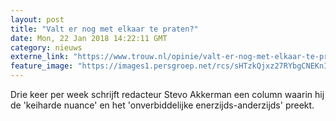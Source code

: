 ```yaml
---
layout: post
title: "Valt er nog met elkaar te praten?"
date: Mon, 22 Jan 2018 14:22:11 GMT
category: nieuws
externe_link: "https://www.trouw.nl/opinie/valt-er-nog-met-elkaar-te-praten-~afe4455f/"
feature_image: "https://images1.persgroep.net/rcs/sHTzkQjxz27RYbgCNEKnIB_uAGA/diocontent/106302356/_focus/0.84/0.51/_fill/230/230?appId=e9b4e2a1869038ffcaf318a6d1463b0b&quality=0.9&format=jpeg"
---
```


Drie keer per week schrijft redacteur Stevo Akkerman een column waarin hij de 'keiharde nuance' en het 'onverbiddelijke enerzijds-anderzijds' preekt.
